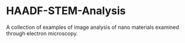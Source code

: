 # HAADF-STEM-Analysis
A collection of examples of image analysis of nano materials examined through electron microscopy.
